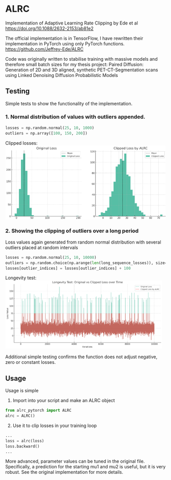 # ALRC
Implementation of Adaptive Learning Rate Clipping by Ede et al
https://doi.org/10.1088/2632-2153/ab81e2

The official implementation is in TensorFlow, I have rewritten their implementation in PyTorch using only PyTorch functions.
https://github.com/Jeffrey-Ede/ALRC

Code was originally written to stabilise training with massive models and therefore small batch sizes for my thesis project: Paired Diffusion: Generation of 2D and 3D aligned, synthetic PET-CT-Segmentation scans using Linked Denoising Diffusion Probabilistic Models

## Testing
Simple tests to show the functionality of the implementation.

### 1. Normal distribution of values with outliers appended.
```python
losses = np.random.normal(25, 10, 1000)
outliers = np.array([100, 150, 200])
```
Clipped losses:<br>
![Clipped losses](clipping_test.png)

### 2. Showing the clipping of outliers over a long period
Loss values again generated from random normal distribution with several outliers placed at random intervals
```python
losses = np.random.normal(25, 10, 10000)
outliers = np.random.choice(np.arange(len(long_sequence_losses)), size=100, replace=False)
losses[outlier_indices] = losses[outlier_indices] + 100
```
Longevity test:<br>
![Longevity](longevity_test.png)

Additional simple testing confirms the function does not adjust negative, zero or constant losses.

## Usage

Usage is simple

1. Import into your script and make an ALRC object

```python
from alrc_pytorch import ALRC
alrc = ALRC()
```

2. Use it to clip losses in your training loop

```python
...
loss = alrc(loss)
loss.backward()
...
```

More advanced, parameter values can be tuned in the original file. Specifically, a prediction for the starting mu1 and mu2 is useful, but it is very robust. See the original implementation for more details.
